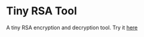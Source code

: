 # Tiny RSA Tool

A tiny RSA encryption and decryption tool. Try it [here](https://rsa.luckyebere.com/)